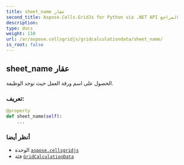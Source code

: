```yaml
---
title: sheet_name عقار
second_title: Aspose.Cells.GridJs for Python via .NET API المراجع
description:
type: docs
weight: 110
url: /ar/aspose.cellsgridjs/gridcalculationdata/sheet_name/
is_root: false
---
```

##  sheet_name عقار


الحصول على اسم ورقة العمل حيث توجد الوظيفة.
###  تعريف:
```python
@property
def sheet_name(self):
    ...
```

###  أنظر أيضا
* الوحدة [`aspose.cellsgridjs`](../../)
* فئة [`GridCalculationData`](/cells/python-net/ar/aspose.cellsgridjs/gridcalculationdata)

